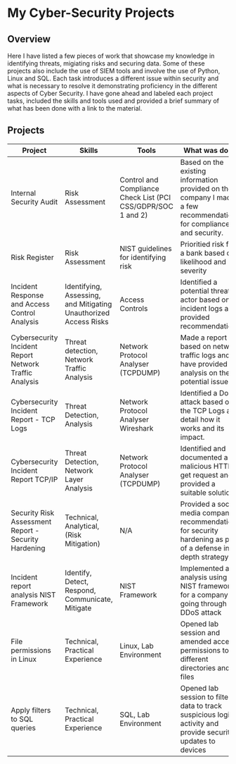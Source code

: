 # My Cyber-Security Projects

## Overview 
Here I have listed a few pieces of work that showcase my knowledge in identifying threats, migiating risks and securing data. Some of these projects also include the use of SIEM tools and involve the use of Python, Linux and SQL. Each task introduces a different issue within security and what is necessary to resolve it demonstrating proficiency in the different aspects of Cyber Security. I have gone ahead and labeled each project tasks, included the skills and tools used and provided a brief summary of what has been done with a link to the material. 

## Projects 


| Project  | Skills | Tools | What was done | Link 1 | Link 2 |
| ------------- | ------------- | ------------- | ------------------- | ------------- | ------------- |
|Internal Security Audit | Risk Assessment  | Control and Compliance Check List (PCI CSS/GDPR/SOC 1 and 2)   | Based on the existing information provided on the company I made a few recommendations for compliance and security. | [Project](https://docs.google.com/document/d/17mvD6uI_ALyVAEerg-z403DCoWEoQdwIngj2r7klvWk/edit?tab=t.0#heading=h.87tykp1u0l36) |[Outcome]() |
|Risk Register | Risk Assessment  | NIST guidelines for identifying risk | Prioritied risk for a bank based on likelihood and severity| [Project](https://docs.google.com/document/d/1Tci9j51rLmFvYZxQxbEgOYkIAD1p1avyhTDwxb53_wc/edit?usp=sharing) |[Outcome]() |
|Incident Response and Access Control Analysis | Identifying, Assessing, and Mitigating Unauthorized Access Risks | Access Controls | Identified a potential threat actor based on incident logs and provided recommendations| [Project](https://docs.google.com/document/d/13zEiq5OQfit_PM4JNiyBzOy0GUw5TKNVegrzS-ai7MI/edit?usp=sharing) |[Outcome]() |
|Cybersecurity Incident Report Network Traffic Analysis | Threat detection, Network Traffic Analysis | Network Protocol Analyser (TCPDUMP)  | Made a report based on network traffic logs and have provided an analysis on the potential issue.  |[Project](https://docs.google.com/document/d/1hmH4m1OdGxhzsf3Tv9n-VzESvbFVAJ8fUYat1QAiSK4/edit?tab=t.0)|[Outcome]() |
|Cybersecurity Incident Report - TCP Logs | Threat Detection, Analysis  |  Network Protocol Analyser Wireshark  | Identified a DoS attack based on the TCP Logs and detail how it works and its impact.  |[Project](https://docs.google.com/document/d/1APAvToJANB6xExm2MaNU6g0LIPa4CAR21l7tJp8hy-0/edit?tab=t.0)|[Outcome]() |
|Cybersecurity Incident Report TCP/IP | Threat Detection, Network Layer Analysis  | Network Protocol Analyser (TCPDUMP)  | Identified and documented a malicious HTTP get request and provided a suitable solution  |[Project](https://docs.google.com/document/d/1GdqoGd7gfsO2Ob1lfcBmt2anLVpyvQ7SdxgT3cdFrjA/edit?usp=sharing)|[Outcome]() |
|Security Risk Assessment Report -  Security Hardening | Technical, Analytical, (Risk Mitigation) | N/A |Provided a social media company recommendations for security hardening as part of a defense in depth strategy. |[Project](https://docs.google.com/document/d/1AV62HbwE-hMPB2viwTS36653Loc3x6rsO9bSDXfpAsA/edit?usp=sharing)|[Outcome]() |
|Incident report analysis NIST Framework |   Identify, Detect, Respond, Communicate, Mitigate | NIST Framework | Implemented an analysis using the NIST framework for a company going through a DDoS attack | [Project](https://docs.google.com/document/d/18t7jhq73GyaP45D2GOz7UU8d--iuGa3_sqxFTi7Lq_Y/edit?usp=sharing)|[Outcome]() |
|File permissions in Linux | Technical, Practical Experience | Linux, Lab Environment | Opened lab session and amended access permissions to different directories and files |[Project](https://docs.google.com/document/d/1FwdA55RQoizzwjQaw7kMSdJQ6znvuRRH5KrEpNooaZY/edit?tab=t.0)|[Outcome]() |
|Apply filters to SQL queries | Technical, Practical Experience | SQL, Lab Environment | Opened lab session to filter data to track suspicious login activity and provide security updates to devices |[Project](https://docs.google.com/document/d/1kKccNJ_IVeK9C4oBVMRO0K-EdrrBHN-iPIAg-I5HUUw/edit?tab=t.0#heading=h.puw1lbojv1hh)|[Outcome]() |


